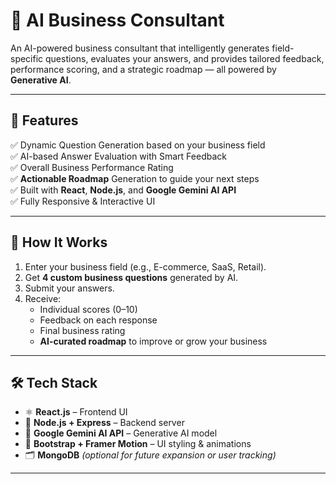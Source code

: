 # 🚀 AI Business Consultant

An AI-powered business consultant that intelligently generates field-specific questions, evaluates your answers, and provides tailored feedback, performance scoring, and a strategic roadmap — all powered by **Generative AI**.

---

## 🎯 Features

✅ Dynamic Question Generation based on your business field  
✅ AI-based Answer Evaluation with Smart Feedback  
✅ Overall Business Performance Rating  
✅ **Actionable Roadmap** Generation to guide your next steps  
✅ Built with **React**, **Node.js**, and **Google Gemini AI API**  
✅ Fully Responsive & Interactive UI  

---

## 🧠 How It Works

1. Enter your business field (e.g., E-commerce, SaaS, Retail).
2. Get **4 custom business questions** generated by AI.
3. Submit your answers.
4. Receive:
   - Individual scores (0–10)
   - Feedback on each response
   - Final business rating
   - **AI-curated roadmap** to improve or grow your business

---

## 🛠️ Tech Stack

- ⚛️ **React.js** – Frontend UI  
- 🔧 **Node.js + Express** – Backend server  
- 🤖 **Google Gemini AI API** – Generative AI model  
- 🎨 **Bootstrap + Framer Motion** – UI styling & animations  
- 🗂️ **MongoDB** *(optional for future expansion or user tracking)*  

---



